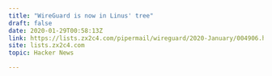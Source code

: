 ```yaml
---
title: "WireGuard is now in Linus' tree"
draft: false
date: 2020-01-29T00:58:13Z
link: https://lists.zx2c4.com/pipermail/wireguard/2020-January/004906.html?utm_medium=RSS&utm_source=hune
site: lists.zx2c4.com
topic: Hacker News  

---
```

